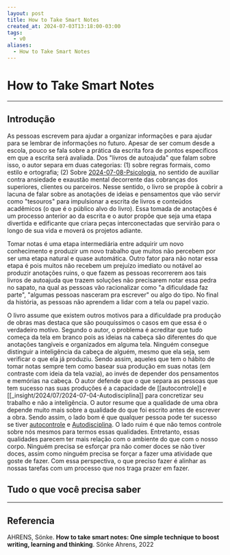```yaml
---
layout: post
title: How to Take Smart Notes
created_at: 2024-07-03T13:18:00-03:00
tags:
  - v0
aliases:
  - How to Take Smart Notes
---
```

# How to Take Smart Notes
----

## Introdução 

As pessoas escrevem para ajudar a organizar informações e para ajudar para se lembrar de informações no futuro. Apesar de ser comum desde a escola, pouco se fala sobre a prática da escrita fora de pontos específicos em que a escrita será avaliada. Dos "livros de autoajuda" que falam sobre isso, o autor separa em duas categorias: (1) sobre regras formais, como estilo e ortografia; (2) Sobre [2024-07-08-Psicologia](_draft/2024/08/2024-07-08-Psicologia.md), no sentido de auxiliar contra ansiedade e exaustão mental decorrente das cobranças dos superiores, clientes ou parceiros. Nesse sentido, o livro se propõe à cobrir a lacuna de falar sobre as anotações de ideias e pensamentos que vão servir como "tesouros" para impulsionar a escrita de livros e conteúdos acadêmicos (o que é o público alvo do livro). Essa tomada de anotações é um processo anterior ao da escrita e o autor propõe que seja uma etapa divertida e edificante que criara peças interconectadas que servirão para o longo de sua vida e moverá os projetos adiante. 

Tomar notas é uma etapa intermediária entre adquirir um novo conhecimento e produzir um novo trabalho que muitos não percebem por ser uma etapa natural e quase automática. Outro fator para não notar essa etapa é pois muitos não recebem um prejuízo imediato ou notável ao produzir anotações ruins, o que fazem as pessoas recorrerem aos tais livros de autoajuda que trazem soluções não precisarem notar essa pedra no sapato, na qual as pessoas vão racionalizar como "a dificuldade faz parte", "algumas pessoas nasceram pra escrever" ou algo do tipo. No final da história, as pessoas não aprendem a lidar com a tela ou papel vazio.

O livro assume que existem outros motivos para a dificuldade pra produção de obras mas destaca que são pouquíssimos o casos em que essa é o verdadeiro motivo. Segundo o autor, o problema é acreditar que tudo começa da tela em branco pois as ideias na cabeça são diferentes do que anotações tangíveis e organizados em alguma tela. Ninguém consegue distinguir a inteligência da cabeça de alguém, mesmo que ela seja, sem verificar o que ela já produziu. Sendo assim, aqueles que tem o hábito de tomar notas sempre tem como basear sua produção em suas notas (em contraste com  ideia da tela vazia), ao invés de depender dos pensamentos e memórias na cabeça. O autor defende que o que separa as pessoas que tem sucesso nas suas produções é a capacidade de [[autocontrole]] e [[_insight/2024/07/2024-07-04-Autodisciplina]] para concretizar seu trabalho e não a inteligência. O autor resume que a qualidade de uma obra depende muito mais sobre a qualidade do que foi escrito antes de escrever a obra. Sendo assim, o lado bom é que qualquer pessoa pode ter sucesso se tiver [autocontrole](autocontrole) e [Autodisciplina](_insight/2024/07/2024-07-04-Autodisciplina.md). O lado ruim é que não temos controle sobre nós mesmos para termos essas qualidades. Entretanto, essas qualidades parecem ter mais relação com o ambiente do que com o nosso corpo. Ninguém precisa se esforçar pra não comer doces se não tiver doces, assim como ninguém precisa se forçar a fazer uma atividade que goste de fazer. Com essa perspectiva, o que preciso fazer é alinhar as nossas tarefas com um processo que nos traga prazer em fazer. 

## Tudo o que você precisa saber 
---

## Referencia
AHRENS, Sönke. **How to take smart notes: One simple technique to boost writing, learning and thinking**. Sönke Ahrens, 2022
